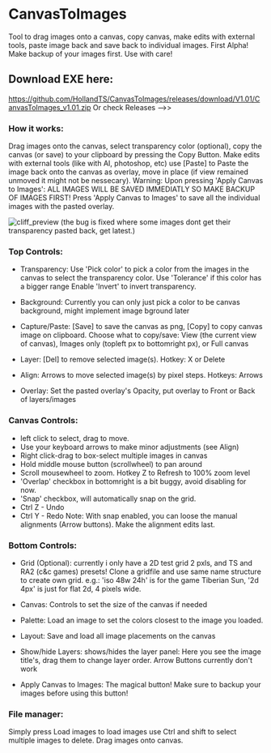 # CanvasToImages
Tool to drag images onto a canvas, copy canvas, make edits with external tools, paste image back and save back to individual images.
First Alpha! Make backup of your images first. Use with care!

## Download EXE here:
https://github.com/HollandTS/CanvasToImages/releases/download/V1.01/CanvasToImages_v1.01.zip
Or check Releases -->>

### How it works: 
Drag images onto the canvas, select transparency color (optional), copy the canvas (or save) to your clipboard by pressing the Copy Button. 
Make edits with external tools (like with AI, photoshop, etc)
use [Paste] to Paste the image back onto the canvas as overlay, move in place (if view remained unmoved it might not be nessecary).
Warning: Upon pressing 'Apply Canvas to Images': ALL IMAGES WILL BE SAVED IMMEDIATLY SO MAKE BACKUP OF IMAGES FIRST!
Press 'Apply Canvas to Images' to save all the individual images with the pasted overlay.

![cliff_preview](https://github.com/user-attachments/assets/759b57b4-795d-4287-b470-825eec7fdd28)
(the bug is fixed where some images dont get their transparency pasted back, get latest.)

### Top Controls:

- Transparency:
Use 'Pick color' to pick a color from the images in the canvas to select the transparency color.
Use 'Tolerance' if this color has a bigger range
Enable 'Invert' to invert transparency.

- Background:
Currently you can only just pick a color to be canvas background, might implement image bground later

- Capture/Paste:
[Save] to save the canvas as png, [Copy] to copy canvas image on clipboard.
Choose what to copy/save: View (the current view of canvas), Images only (topleft px to bottomright px), or Full canvas

- Layer:
[Del] to remove selected image(s). Hotkey: X or Delete

- Align:
Arrows to move selected image(s) by pixel steps. Hotkeys: Arrows

- Overlay:
Set the pasted overlay's Opacity, put overlay to Front or Back of layers/images

### Canvas Controls:

- left click to select, drag to move.
- Use your keyboard arrows to make minor adjustments (see Align)
- Right click-drag to box-select multiple images in canvas
- Hold middle mouse button (scrollwheel) to pan around
- Scroll mousewheel to zoom. Hotkey Z to Refresh to 100% zoom level
- 'Overlap' checkbox in bottomright is a bit buggy, avoid disabling for now.
- 'Snap' checkbox, will automatically snap on the grid.
- Ctrl Z - Undo
- Ctrl Y - Redo
Note: With snap enabled, you can loose the manual alignments (Arrow buttons). Make the alignment edits last.

### Bottom Controls:

- Grid (Optional): currently i only have a 2D test grid 2 pxls, and TS and RA2 (c&c games) presets! Clone a gridfile and use same name structure to create own grid. e.g.: 'iso 48w 24h' is for the game Tiberian Sun, '2d 4px' is just for flat 2d, 4 pixels wide.
- Canvas: Controls to set the size of the canvas if needed
- Palette: Load an image to set the colors closest to the image you loaded.
- Layout: Save and load all image placements on the canvas
- Show/hide Layers: shows/hides the layer panel: Here you see the image title's, drag them to change layer order. Arrow Buttons currently don't work

- Apply Canvas to Images: The magical button! Make sure to backup your images before using this button!

### File manager:
Simply press Load images to load images
use Ctrl and shift to select multiple images to delete. Drag images onto canvas.

